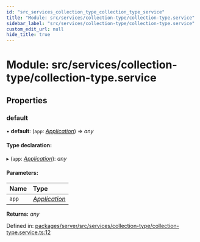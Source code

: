 ```yaml
---
id: "src_services_collection_type_collection_type_service"
title: "Module: src/services/collection-type/collection-type.service"
sidebar_label: "src/services/collection-type/collection-type.service"
custom_edit_url: null
hide_title: true
---
```


# Module: src/services/collection-type/collection-type.service

## Properties

### default

• **default**: (`app`: [*Application*](src_declarations.md#application)) => *any*

#### Type declaration:

▸ (`app`: [*Application*](src_declarations.md#application)): *any*

#### Parameters:

Name | Type |
:------ | :------ |
`app` | [*Application*](src_declarations.md#application) |

**Returns:** *any*

Defined in: [packages/server/src/services/collection-type/collection-type.service.ts:12](https://github.com/xr3ngine/xr3ngine/blob/66a84a950/packages/server/src/services/collection-type/collection-type.service.ts#L12)
